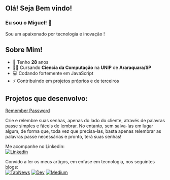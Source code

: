 ## Olá! Seja Bem vindo!
### Eu sou o Miguel! 👋

Sou um apaixonado por tecnologia e inovação !

## Sobre Mim!
  - 🎉 Tenho **28** anos
  - 👨‍🎓 Cursando **Ciencia da Computação** na **UNIP** de **Araraquara/SP**
  - 💻 Codando fortemente em JavaScript
  - ⚡ Contribuindo em projetos próprios e de terceiros

## Projetos que desenvolvo:
[Remember Password](https://github.com/migmoroni/remember-password)

Crie e relembre suas senhas, apenas do lado do cliente, através de palavras passe simples e fáceis de lembrar.
No entanto, sem salva-las em lugar algum, de forma que, toda vez que precisa-las, basta apenas relembrar as palavras passe necessárias e pronto, terá suas senhas!

Me acompanhe no Linkedin:
<br>
<a href="https://www.linkedin.com/in/migmoroni/"><img src="" alt="Linkedin"></a>

Convido a ler os meus artigos, em enfase em tecnologia, nos seguintes blogs:
<br>
<a href="https://www.tabnews.com.br/migmoroni"><img src="" alt="TabNews"></a>
<a href="https://dev.to/migmoroni"><img src="" alt="Dev"></a>
<a href="https://medium.com/@migmoroni"><img src="" alt="Medium"></a>
